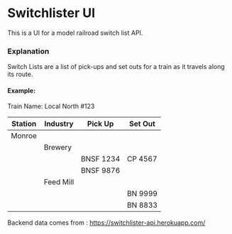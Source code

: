 # Switchlister UI

This is a UI for a model railroad switch list API.

### Explanation

Switch Lists are a list of pick-ups and set outs for a train as it travels along its route.

#### Example:

Train Name: Local North #123

| Station | Industry  | Pick Up   | Set Out |
|---------|-----------|-----------|---------|
| Monroe  |           |           |         |
|         | Brewery   |           |         |
|         |           | BNSF 1234 | CP 4567 |
|         |           | BNSF 9876 |         |
|         | Feed Mill |           |         |
|         |           |           | BN 9999 |
|         |           |           | BN 8833 |




Backend data comes from : https://switchlister-api.herokuapp.com/